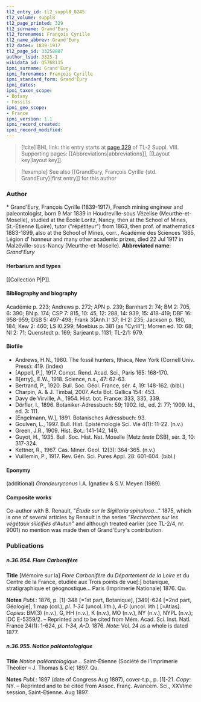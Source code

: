 ```yaml
---
tl2_entry_id: tl2_suppl8_0245
tl2_volume: suppl8
tl2_page_printed: 329
tl2_surname: Grand'Eury
tl2_forenames: François Cyrille
tl2_name_abbrev: Grand'Eury
tl2_dates: 1839-1917
tl2_page_id: 33258807
author_lsid: 3325-1
wikidata_id: Q5768115
ipni_surname: Grand'Eury
ipni_forenames: François Cyrille
ipni_standard_form: Grand'Eury
ipni_dates: 
ipni_taxon_scope: 
- Botany
- Fossils
ipni_geo_scope: 
- France
ipni_version: 1.1
ipni_record_created: 
ipni_record_modified:
---
```



> [!cite] BHL link: this entry starts at [page 329](https://www.biodiversitylibrary.org/page/33258807) of TL-2 Suppl. VIII.
> Supporting pages: [[Abbreviations|abbreviations]], [[Layout key|layout key]].

> [!example] See also [[GrandEury, François Cyrille {std. GrandEury}|first entry]] for this author

### Author

\* Grand'Eury, François Cyrille (1839-1917), French mining engineer and paleontologist, born 9 Mar 1839 in Houdreville-sous Vézelise (Meurthe-et-Moselle), studied at the École Loritz, Nancy, then at the School of Mines, St.-Étienne (Loire), tutor ("répétiteur") from 1863, then prof. of mathematics 1883-1899, also at the School of Mines, corr., Académie des Sciences 1885, Légion d' honneur and many other academic prizes, died 22 Jul 1917 in Malzéville-sous-Nancy (Meurthe-et-Moselle). 
**Abbreviated name**: *Grand'Eury*

#### Herbarium and types

[[Collection P|P]].

#### Bibliography and biography

Académie p. 223; Andrews p. 272; APN p. 239; Barnhart 2: 74; BM 2: 705, 6: 390; BN p. 174; CSP 7: 815, 10: 45, 12: 288, 14: 939, 15: 418-419; DBF 16: 958-959; DSB 5: 497-498; Frank 3(Anh.): 37; IH 2: 235; Jackson p. 180, 184; Kew 2: 460; LS l0.299; Moebius p. 381 (as "Cyrill"); Morren ed. 10: 68; NI 2: 71; Quenstedt p. 169; Sarjeant p. 1131; TL-2/1: 979.

#### Biofile

- Andrews, H.N., 1980. The fossil hunters, Ithaca, New York (Cornell Univ. Press): 419. (index)
- \[Appell, P.\], 1917. Compt. Rend. Acad. Sci., Paris 165: 168-170.
- B\[erry\]., E.W., 1918. Science, n.s., 47: 62-63.
- Bertrand, P., 1920. Bull. Soc. Géol. France, sér. 4, 19: 148-162. (bibl.)
- Charpin, A. & J. Timbal, 2007. Acta Bot. Gallica 154: 453.
- Davy de Virville, A., 1954. Hist. bot. France: 333, 335, 339.
- Dörfler, I., 1896. Botaniker-Adressbuch: 59; 1902. Id., ed. 2: 77; 1909. Id., ed. 3: 111.
- \[Engelmann, W.\], 1891. Botanisches Adressbuch: 93.
- Goulven, L., 1997. Bull. Hist. Épistémologie Sci. Vie 4(1): 11-22. (n.v.)
- Green, J.R., 1909. Hist. Bot.: 141-142, 149.
- Guyot, H., 1935. Bull. Soc. Hist. Nat. Moselle \[Metz *teste* DSB\], sér. 3, 10: 317-324.
- Kettner, R., 1967. Cas. Miner. Geol. 12(3): 364-365. (n.v.)
- Vuillemin, P., 1917. Rev. Gén. Sci. Pures Appl. 28: 601-604. (bibl.)

#### Eponymy

(additional) *Grandeuryconus* I.A. Ignatiev & S.V. Meyen (1989).

#### Composite works

Co-author with B. Renault, "*Étude sur le Sigillaria spinulosa*..." 1875, which is one of several articles by Renault in the series "*Recherches sur les végétaux silicifiés d'Autun*" and although treated earlier (see TL-2/4, nr. 9001) no mention was made then of Grand'Eury's contribution.

### Publications

##### n.36.954. Flore Carbonifère

**Title**
\[Mémoire sur la\] *Flore Carbonifère* du *Département de la Loire* et du Centre de la France, étudiée aux Trois points de vue\[:\] botanique, stratigraphique et géognostique... Paris (Imprimerie Nationale) 1876. Qu.

**Notes**
*Publ*.: 1876, p. \[1\]-348 \[=1st part, Botanique\], \[349\]-624 \[=2nd part, Géologie\], 1 map (col.), *pl. 1-34* (uncol. lith.), *A-D* (uncol. lith.) \[=Atlas\]. *Copies*: BM(3) (n.v.), G, HH (n.v.), K (n.v.), MO (n.v.), NY (n.v.), NYPL (n.v.); IDC E-5359/2. – Reprinted and to be cited from Mém. Acad. Sci. Inst. Natl. France 24(1): 1-624, *pl. 1-34, A-D.* 1876.
*Note*: Vol. 24 as a whole is dated 1877.

##### n.36.955. Notice paléontologique

**Title**
*Notice paléontologique*... Saint-Étienne (Société de l'Imprimerie Théolier – J. Thomas & Cie) 1897. Qu.

**Notes**
*Publ*.: 1897 (date of Congress Aug 1897), cover-t.p., p. \[1\]-21. *Copy*: NY. – Reprinted and to be cited from Assoc. Franç. Avancem. Sci., XXVIme session, Saint-Étienne. Aug 1897.

